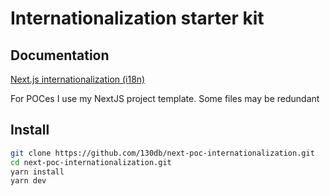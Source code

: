 # Internationalization starter kit

## Documentation

[Next.js internationalization (i18n)](https://next-intl-docs.vercel.app/docs/getting-started)

For POCes I use my NextJS project template. Some files may be redundant

## Install

```zsh
git clone https://github.com/130db/next-poc-internationalization.git
cd next-poc-internationalization.git
yarn install
yarn dev
```
